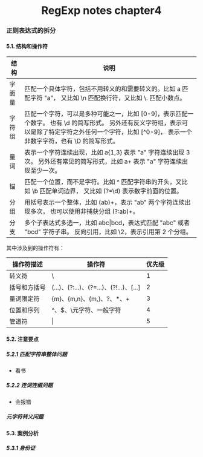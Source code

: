 <h1 align="center">RegExp notes chapter4</h1>

### 正则表达式的拆分

#### 5.1. 结构和操作符

<table>
  <thead>
    <th>结构</th>
    <th>说明</th>
  </thead>
  <tr>
    <td>字面量</td>
    <td>匹配一个具体字符，包括不用转义的和需要转义的。比如 a 匹配字符 "a"， 又比如 \n 匹配换行符，又比如 \. 匹配小数点。</td>
  </tr>
  <tr>
    <td>字符组</td>
    <td>匹配一个字符，可以是多种可能之一，比如 [0-9]，表示匹配一个数字。
也有 \d 的简写形式。
另外还有反义字符组，表示可以是除了特定字符之外任何一个字符，比如 [^0-9]， 表示一个非数字字符，也有 \D 的简写形式。</td>
  </tr>
  <tr>
    <td>量词</td>
    <td>表示一个字符连续出现，比如 a{1,3} 表示 "a" 字符连续出现 3 次。
另外还有常见的简写形式，比如 a+ 表示 "a" 字符连续出现至少一次。</td>
  </tr>
  <tr>
    <td>锚</td>
    <td>匹配一个位置，而不是字符。比如 ^ 匹配字符串的开头，又比如 \b 匹配单词边界， 又比如 (?=\d) 表示数字前面的位置。</td>
  </tr>
  <tr>
    <td>分组</td>
    <td>用括号表示一个整体，比如 (ab)+，表示 "ab" 两个字符连续出现多次，
也可以使用非捕获分组 (?:ab)+。</td>
  </tr>
  <tr>
    <td>分支</td>
    <td>多个子表达式多选一，比如 abc|bcd，表达式匹配 "abc" 或者 "bcd" 字符子串。 反向引用，比如 \2，表示引用第 2 个分组。</td>
  </tr>
</table>

其中涉及到的操作符有：
<table>
  <thead>
    <th>操作符描述</th>
    <th>操作符</th>
    <th>优先级</th>
  </thead>
  <tr>
    <td>转义符</td>
    <td>\</td>
    <td>1</td>
  </tr>
  <tr>
    <td>括号和方括号</td>
    <td>(...)、(?:...)、(?=...)、(?!...)、[...]</td>
    <td>2</td>
  </tr>
  <tr>
    <td>量词限定符</td>
    <td>{m}、{m,n}、{m,}、?、*、+</td>
    <td>3</td>
  </tr>
  <tr>
    <td>位置和序列</td>
    <td>^、$、\元字符、一般字符</td>
    <td>4</td>
  </tr>
  <tr>
    <td>管道符</td>
    <td>|</td>
    <td>5</td>
  </tr>
</table>

#### 5.2. 注意要点

##### 5.2.1 匹配字符串整体问题
  - 看书
##### 5.2.2 连词连缀问题
  - 会报错
##### 元字符转义问题

#### 5.3. 案例分析

##### 5.3.1 身份证


